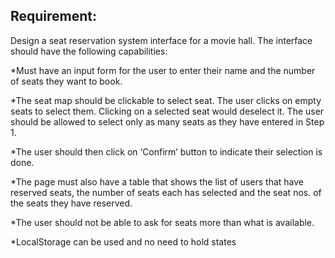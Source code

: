 ## Requirement:
Design a seat reservation system interface for a movie hall. The interface should have the following capabilities:

*Must have an input form for the user to enter their name and the number of seats they want to book.

*The seat map should be clickable to select seat. The user clicks on empty seats to select them. Clicking on a selected seat would deselect it. The user should be allowed to select only as many seats as they have entered in Step 1.

*The user should then click on ‘Confirm’ button to indicate their selection is done.

*The page must also have a table that shows the list of users that have reserved seats, the number of seats each has selected and the seat nos. of the seats they have reserved.

*The user should not be able to ask for seats more than what is available.

*LocalStorage can be used and no need to hold states
